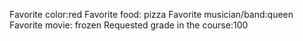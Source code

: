 Favorite color:red 
Favorite food: pizza
Favorite musician/band:queen 
Favorite movie: frozen
Requested grade in the course:100 
